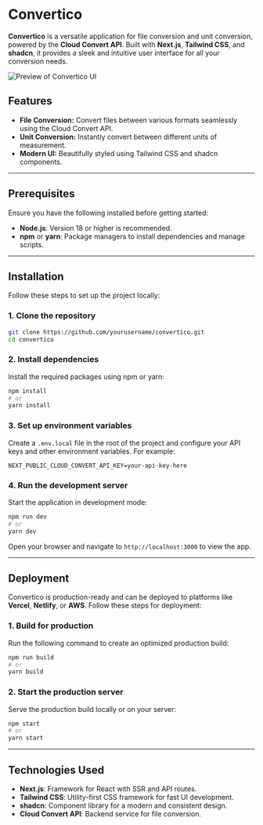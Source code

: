 # Convertico

**Convertico** is a versatile application for file conversion and unit conversion, powered by the **Cloud Convert API**. Built with **Next.js**, **Tailwind CSS**, and **shadcn**, it provides a sleek and intuitive user interface for all your conversion needs.

![Preview of Convertico UI](https://cloud-iw9b41mup-hack-club-bot.vercel.app/0image.png)

## Features
- **File Conversion:** Convert files between various formats seamlessly using the Cloud Convert API.
- **Unit Conversion:** Instantly convert between different units of measurement.
- **Modern UI:** Beautifully styled using Tailwind CSS and shadcn components.

---

## Prerequisites

Ensure you have the following installed before getting started:

- **Node.js**: Version 18 or higher is recommended.
- **npm** or **yarn**: Package managers to install dependencies and manage scripts.

---

## Installation

Follow these steps to set up the project locally:

### 1. Clone the repository
```bash
git clone https://github.com/yourusername/convertico.git
cd convertico
```

### 2. Install dependencies
Install the required packages using npm or yarn:
```bash
npm install
# or
yarn install
```

### 3. Set up environment variables
Create a `.env.local` file in the root of the project and configure your API keys and other environment variables. For example:
```env
NEXT_PUBLIC_CLOUD_CONVERT_API_KEY=your-api-key-here
```

### 4. Run the development server
Start the application in development mode:
```bash
npm run dev
# or
yarn dev
```
Open your browser and navigate to `http://localhost:3000` to view the app.

---

## Deployment

Convertico is production-ready and can be deployed to platforms like **Vercel**, **Netlify**, or **AWS**. Follow these steps for deployment:

### 1. Build for production
Run the following command to create an optimized production build:
```bash
npm run build
# or
yarn build
```

### 2. Start the production server
Serve the production build locally or on your server:
```bash
npm start
# or
yarn start
```

---

## Technologies Used
- **Next.js**: Framework for React with SSR and API routes.
- **Tailwind CSS**: Utility-first CSS framework for fast UI development.
- **shadcn**: Component library for a modern and consistent design.
- **Cloud Convert API**: Backend service for file conversion.
